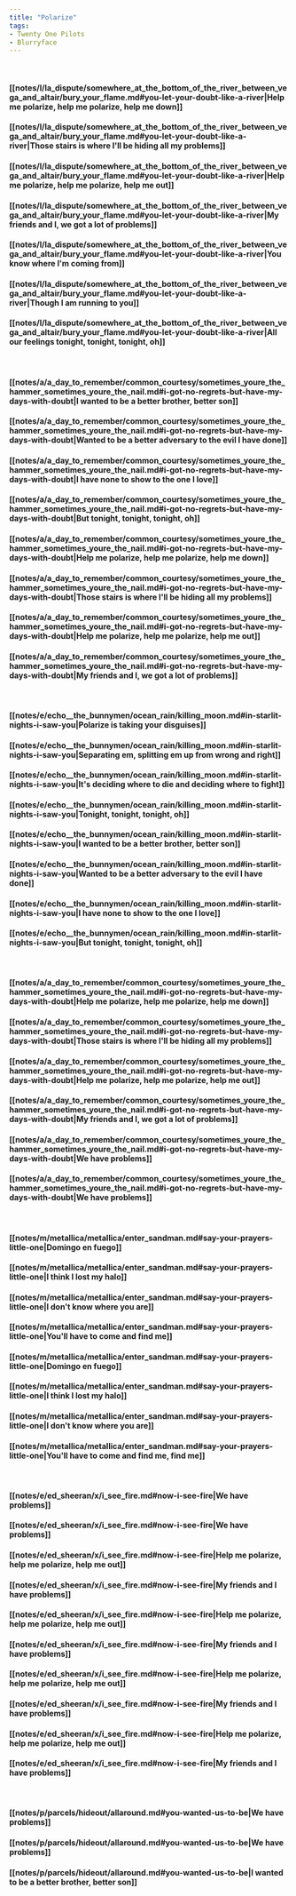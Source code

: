 ```yaml
---
title: "Polarize"
tags:
- Twenty One Pilots
- Blurryface
---
```

&nbsp;
#### [[notes/l/la_dispute/somewhere_at_the_bottom_of_the_river_between_vega_and_altair/bury_your_flame.md#you-let-your-doubt-like-a-river|Help me polarize, help me polarize, help me down]]
#### [[notes/l/la_dispute/somewhere_at_the_bottom_of_the_river_between_vega_and_altair/bury_your_flame.md#you-let-your-doubt-like-a-river|Those stairs is where I'll be hiding all my problems]]
#### [[notes/l/la_dispute/somewhere_at_the_bottom_of_the_river_between_vega_and_altair/bury_your_flame.md#you-let-your-doubt-like-a-river|Help me polarize, help me polarize, help me out]]
#### [[notes/l/la_dispute/somewhere_at_the_bottom_of_the_river_between_vega_and_altair/bury_your_flame.md#you-let-your-doubt-like-a-river|My friends and I, we got a lot of problems]]
#### [[notes/l/la_dispute/somewhere_at_the_bottom_of_the_river_between_vega_and_altair/bury_your_flame.md#you-let-your-doubt-like-a-river|You know where I'm coming from]]
#### [[notes/l/la_dispute/somewhere_at_the_bottom_of_the_river_between_vega_and_altair/bury_your_flame.md#you-let-your-doubt-like-a-river|Though I am running to you]]
#### [[notes/l/la_dispute/somewhere_at_the_bottom_of_the_river_between_vega_and_altair/bury_your_flame.md#you-let-your-doubt-like-a-river|All our feelings tonight, tonight, tonight, oh]]
&nbsp;
#### [[notes/a/a_day_to_remember/common_courtesy/sometimes_youre_the_hammer_sometimes_youre_the_nail.md#i-got-no-regrets-but-have-my-days-with-doubt|I wanted to be a better brother, better son]]
#### [[notes/a/a_day_to_remember/common_courtesy/sometimes_youre_the_hammer_sometimes_youre_the_nail.md#i-got-no-regrets-but-have-my-days-with-doubt|Wanted to be a better adversary to the evil I have done]]
#### [[notes/a/a_day_to_remember/common_courtesy/sometimes_youre_the_hammer_sometimes_youre_the_nail.md#i-got-no-regrets-but-have-my-days-with-doubt|I have none to show to the one I love]]
#### [[notes/a/a_day_to_remember/common_courtesy/sometimes_youre_the_hammer_sometimes_youre_the_nail.md#i-got-no-regrets-but-have-my-days-with-doubt|But tonight, tonight, tonight, oh]]
#### [[notes/a/a_day_to_remember/common_courtesy/sometimes_youre_the_hammer_sometimes_youre_the_nail.md#i-got-no-regrets-but-have-my-days-with-doubt|Help me polarize, help me polarize, help me down]]
#### [[notes/a/a_day_to_remember/common_courtesy/sometimes_youre_the_hammer_sometimes_youre_the_nail.md#i-got-no-regrets-but-have-my-days-with-doubt|Those stairs is where I'll be hiding all my problems]]
#### [[notes/a/a_day_to_remember/common_courtesy/sometimes_youre_the_hammer_sometimes_youre_the_nail.md#i-got-no-regrets-but-have-my-days-with-doubt|Help me polarize, help me polarize, help me out]]
#### [[notes/a/a_day_to_remember/common_courtesy/sometimes_youre_the_hammer_sometimes_youre_the_nail.md#i-got-no-regrets-but-have-my-days-with-doubt|My friends and I, we got a lot of problems]]
&nbsp;
#### [[notes/e/echo__the_bunnymen/ocean_rain/killing_moon.md#in-starlit-nights-i-saw-you|Polarize is taking your disguises]]
#### [[notes/e/echo__the_bunnymen/ocean_rain/killing_moon.md#in-starlit-nights-i-saw-you|Separating em, splitting em up from wrong and right]]
#### [[notes/e/echo__the_bunnymen/ocean_rain/killing_moon.md#in-starlit-nights-i-saw-you|It's deciding where to die and deciding where to fight]]
#### [[notes/e/echo__the_bunnymen/ocean_rain/killing_moon.md#in-starlit-nights-i-saw-you|Tonight, tonight, tonight, oh]]
#### [[notes/e/echo__the_bunnymen/ocean_rain/killing_moon.md#in-starlit-nights-i-saw-you|I wanted to be a better brother, better son]]
#### [[notes/e/echo__the_bunnymen/ocean_rain/killing_moon.md#in-starlit-nights-i-saw-you|Wanted to be a better adversary to the evil I have done]]
#### [[notes/e/echo__the_bunnymen/ocean_rain/killing_moon.md#in-starlit-nights-i-saw-you|I have none to show to the one I love]]
#### [[notes/e/echo__the_bunnymen/ocean_rain/killing_moon.md#in-starlit-nights-i-saw-you|But tonight, tonight, tonight, oh]]
&nbsp;
#### [[notes/a/a_day_to_remember/common_courtesy/sometimes_youre_the_hammer_sometimes_youre_the_nail.md#i-got-no-regrets-but-have-my-days-with-doubt|Help me polarize, help me polarize, help me down]]
#### [[notes/a/a_day_to_remember/common_courtesy/sometimes_youre_the_hammer_sometimes_youre_the_nail.md#i-got-no-regrets-but-have-my-days-with-doubt|Those stairs is where I'll be hiding all my problems]]
#### [[notes/a/a_day_to_remember/common_courtesy/sometimes_youre_the_hammer_sometimes_youre_the_nail.md#i-got-no-regrets-but-have-my-days-with-doubt|Help me polarize, help me polarize, help me out]]
#### [[notes/a/a_day_to_remember/common_courtesy/sometimes_youre_the_hammer_sometimes_youre_the_nail.md#i-got-no-regrets-but-have-my-days-with-doubt|My friends and I, we got a lot of problems]]
#### [[notes/a/a_day_to_remember/common_courtesy/sometimes_youre_the_hammer_sometimes_youre_the_nail.md#i-got-no-regrets-but-have-my-days-with-doubt|We have problems]]
#### [[notes/a/a_day_to_remember/common_courtesy/sometimes_youre_the_hammer_sometimes_youre_the_nail.md#i-got-no-regrets-but-have-my-days-with-doubt|We have problems]]
&nbsp;
#### [[notes/m/metallica/metallica/enter_sandman.md#say-your-prayers-little-one|Domingo en fuego]]
#### [[notes/m/metallica/metallica/enter_sandman.md#say-your-prayers-little-one|I think I lost my halo]]
#### [[notes/m/metallica/metallica/enter_sandman.md#say-your-prayers-little-one|I don't know where you are]]
#### [[notes/m/metallica/metallica/enter_sandman.md#say-your-prayers-little-one|You'll have to come and find me]]
#### [[notes/m/metallica/metallica/enter_sandman.md#say-your-prayers-little-one|Domingo en fuego]]
#### [[notes/m/metallica/metallica/enter_sandman.md#say-your-prayers-little-one|I think I lost my halo]]
#### [[notes/m/metallica/metallica/enter_sandman.md#say-your-prayers-little-one|I don't know where you are]]
#### [[notes/m/metallica/metallica/enter_sandman.md#say-your-prayers-little-one|You'll have to come and find me, find me]]
&nbsp;
#### [[notes/e/ed_sheeran/x/i_see_fire.md#now-i-see-fire|We have problems]]
#### [[notes/e/ed_sheeran/x/i_see_fire.md#now-i-see-fire|We have problems]]
#### [[notes/e/ed_sheeran/x/i_see_fire.md#now-i-see-fire|Help me polarize, help me polarize, help me out]]
#### [[notes/e/ed_sheeran/x/i_see_fire.md#now-i-see-fire|My friends and I have problems]]
#### [[notes/e/ed_sheeran/x/i_see_fire.md#now-i-see-fire|Help me polarize, help me polarize, help me out]]
#### [[notes/e/ed_sheeran/x/i_see_fire.md#now-i-see-fire|My friends and I have problems]]
#### [[notes/e/ed_sheeran/x/i_see_fire.md#now-i-see-fire|Help me polarize, help me polarize, help me out]]
#### [[notes/e/ed_sheeran/x/i_see_fire.md#now-i-see-fire|My friends and I have problems]]
#### [[notes/e/ed_sheeran/x/i_see_fire.md#now-i-see-fire|Help me polarize, help me polarize, help me out]]
#### [[notes/e/ed_sheeran/x/i_see_fire.md#now-i-see-fire|My friends and I have problems]]
&nbsp;
#### [[notes/p/parcels/hideout/allaround.md#you-wanted-us-to-be|We have problems]]
#### [[notes/p/parcels/hideout/allaround.md#you-wanted-us-to-be|We have problems]]
#### [[notes/p/parcels/hideout/allaround.md#you-wanted-us-to-be|I wanted to be a better brother, better son]]
